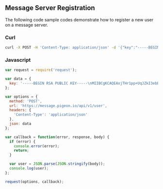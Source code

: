 ## Message Server Registration

The following code sample codes demonstrate how to register a new user on a message server.

### Curl
```bash
curl -X POST -H 'Content-Type: application/json' -d '{"key":"-----BEGIN RSA PUBLIC KEY-----\nMIIBCgKCAQEAxjTHr1pp+UqJZkI3ebBcIk..."}'"https://message.pigeon.io/api/v1/user"
```

### Javascript
```javascript
var request = require('request');

var data = {
  key: '-----BEGIN RSA PUBLIC KEY-----\nMIIBCgKCAQEAxjTHr1pp+UqJZkI3ebBcIk...'
};

var options = {
  method: 'POST',
  url: 'https://message.pigeon.io/api/v1/user',
  headers: {
    'Content-Type': 'application/json'
  },
  json: data
};

var callback = function(error, response, body) {
  if (error) {
    console.error(error);
    return;
  }

  var user = JSON.parse(JSON.stringify(body));
  console.log(user);
};

request(options, callback);
```
